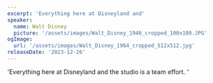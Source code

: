 ```yaml
---
excerpt: 'Everything here at Disneyland and'
speaker:
  name: Walt Disney
  picture: '/assets/images/Walt_Disney_1946_cropped_100x100.JPG'
ogImage:
  url: '/assets/images/Walt_Disney_1964_cropped_512x512.jpg'
releaseDate: '2023-12-26'
---
```


'Everything here at Disneyland and the studio is a team effort.'
